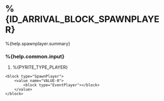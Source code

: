# %{ID_ARRIVAL_BLOCK_SPAWNPLAYER}

%{help.spawnplayer.summary}

### %{help.common.input}

1. %{PYRITE_TYPE_PLAYER}

```
<block type="SpawnPlayer">
    <value name="VALUE-0">
        <block type="EventPlayer"></block>
    </value>
</block>
```
